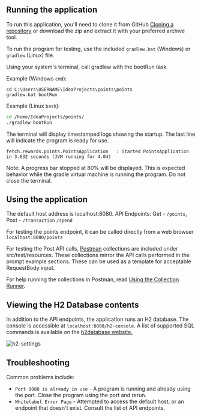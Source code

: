 ## Running the application

To run this application, you'll need to clone it from GitHub [Cloning a repository](https://docs.github.com/en/github/creating-cloning-and-archiving-repositories/cloning-a-repository-from-github/cloning-a-repository)
or download the zip and extract it with your preferred archive tool.


To run the program for testing, use the included `gradlew.bat` (Windows) or `gradlew` (Linux) file.

Using your system's terminal, call gradlew with the bootRun task.

Example (Windows `cmd`):
```
cd C:\Users\USERNAME\IdeaProjects\points\points
gradlew.bat bootRun
```

Example (Linux `bash`):
```bash
cd /home/IdeaProjects/points/
./gradlew bootRun
```

The terminal will display timestamped logs showing the startup. The last line will indicate the program is ready for use.
```
fetch.rewards.points.PointsApplication   : Started PointsApplication in 3.632 seconds (JVM running for 4.04)
```

Note: A progress bar stopped at 80% will be displayed. This is expected behavior while the gradle virtual machine is running the program. Do not close the terminal.

## Using the application

The default host address is localhost:8080.
API Endpoints:
Get - `/points`,
Post - `/transaction` `/spend`

For testing the points endpoint, it can be called directly from a web browser `localhost:8080/points`

For testing the Post API calls, [Postman](https://www.postman.com/) collections are included under src/test/resources. 
These collections mirror the API calls performed in the prompt example sections. These can be used as a template for acceptable RequestBody input.

For help running the collections in Postman, read [Using the Collection Runner](https://learning.postman.com/docs/running-collections/intro-to-collection-runs/).

## Viewing the H2 Database contents
In addition to the API endpoints, the application runs an H2 database. The console is accessible at `localhost:8080/h2-console`.
A list of supported SQL commands is available on the [h2database website.](https://h2database.com/html/commands.html)

![h2-settings](https://user-images.githubusercontent.com/42303117/126254253-4318afa6-906a-4f7f-b91e-dd70ff7f702a.png)

## Troubleshooting
Common problems include:
- `Port 8080 is already in use` - A program is running and already using the port. Close the program using the port and rerun.
- `Whitelabel Error Page` - Attempted to access the default host, or an endpoint that doesn't exist. Consult the list of API endpoints.
